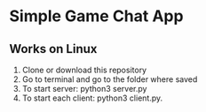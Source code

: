 # Simple Game Chat App
## Works on Linux
1) Clone or download this repository
2) Go to terminal and go to the folder where saved
3) To start server: python3 server.py
4) To start each client: python3 client.py.
